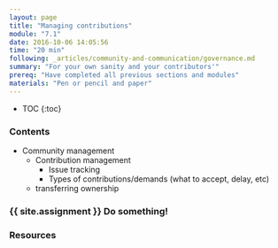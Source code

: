 ```yaml
---
layout: page
title: "Managing contributions"
module: "7.1"
date: 2016-10-06 14:05:56
time: "20 min"
following: _articles/community-and-communication/governance.md
summary: "For your own sanity and your contributors'"
prereq: "Have completed all previous sections and modules"
materials: "Pen or pencil and paper"
---
```

* TOC
{:toc}

### Contents
- Community management
  - Contribution management
    - Issue tracking
    - Types of contributions/demands (what to accept, delay, etc)
  - transferring ownership
  
### {{ site.assignment }} Do something!

### Resources
